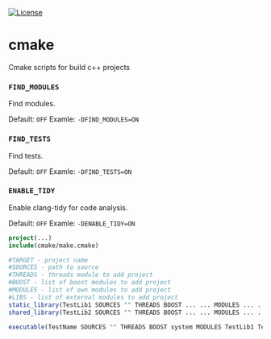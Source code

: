 [![License][license-image]][license-url]
# cmake
Cmake scripts for build c++ projects

### `FIND_MODULES`
Find modules.

Default: `OFF`
Examle: `-DFIND_MODULES=ON`

### `FIND_TESTS`
Find tests.

Default: `OFF`
Examle: `-DFIND_TESTS=ON`

### `ENABLE_TIDY`
Enable clang-tidy for code analysis.

Default: `OFF`
Examle: `-DENABLE_TIDY=ON`
```cmake
project(...)
include(cmake/make.cmake)

#TARGET - project name
#SOURCES - path to source
#THREADS - threads module to add project
#BOOST - list of boost modules to add project
#MODULES - list of own modules to add project
#LIBS - list of external modules to add project
static_library(TestLib1 SOURCES "" THREADS BOOST ... ... MODULES ... ... LIBS ... ...)
shared_library(TestLib2 SOURCES "" THREADS BOOST ... ... MODULES ... ... LIBS ... ...)

executable(TestName SOURCES "" THREADS BOOST system MODULES TestLib1 TestLib2 LIBS ... ...)

```

[license-image]: https://img.shields.io/badge/License-Apache%202.0-blue.svg
[license-url]: LICENSE
